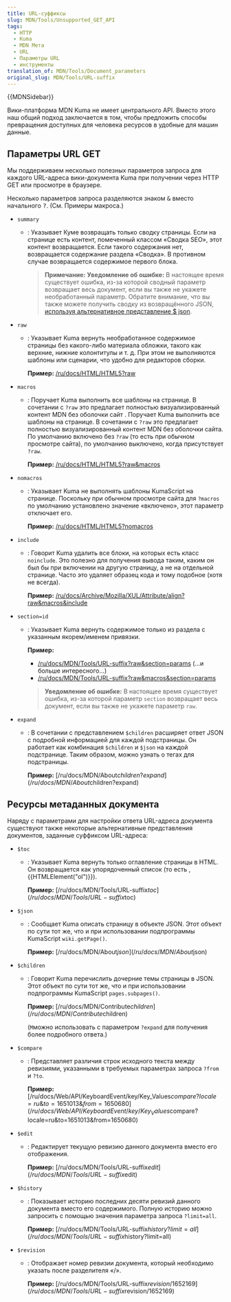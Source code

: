 ```yaml
---
title: URL-суффиксы
slug: MDN/Tools/Unsupported_GET_API
tags:
  - HTTP
  - Kuma
  - MDN Мета
  - URL
  - Параметры URL
  - инструменты
translation_of: MDN/Tools/Document_parameters
original_slug: MDN/Tools/URL-suffix
---
```

{{MDNSidebar}}

Вики-платформа MDN Kuma не имеет центрального API. Вместо этого наш общий подход заключается в том, чтобы предложить способы превращения доступных для человека ресурсов в удобные для машин данные.

## Параметры URL GET

Мы поддерживаем несколько полезных параметров запроса для каждого URL-адреса вики-документа Kuma при получении через HTTP GET или просмотре в браузере.

Несколько параметров запроса разделяются знаком <kbd>&#x26;</kbd> вместо начального <kbd>?</kbd>. (См. Примеры макроса.)

- `summary`

  - : Указывает Куме возвращать только сводку страницы. Если на странице есть контент, помеченный классом «Сводка SEO», этот контент возвращается. Если такого содержания нет, возвращается содержание раздела «Сводка». В противном случае возвращается содержимое первого блока.

    > **Примечание:** **Уведомление об ошибке:** В настоящее время существует ошибка, из-за которой сводный параметр возвращает весь документ, если вы также не укажете необработанный параметр. Обратите внимание, что вы также можете получить сводку из возвращённого JSON, [используя альтернативное представление $ json](/ru/docs/MDN/Tools/URL-suffix#json-view).

- `raw`

  - : Указывает Kuma вернуть необработанное содержимое страницы без какого-либо материала обложки, такого как верхние, нижние колонтитулы и т. д. При этом не выполняются шаблоны или сценарии, что удобно для редакторов сборки.

    **Пример:** [/ru/docs/HTML/HTML5?raw](/ru/docs/HTML/HTML5?raw)

- `macros`

  - : Поручает Kuma выполнить все шаблоны на странице. В сочетании с `?raw` это предлагает полностью визуализированный контент MDN без оболочки сайт . Поручает Kuma выполнить все шаблоны на странице. В сочетании с `?raw` это предлагает полностью визуализированный контент MDN без оболочки сайта. По умолчанию включено без `?raw` (то есть при обычном просмотре сайта), по умолчанию выключено, когда присутствует `?raw`.

    **Пример:** [/ru/docs/HTML/HTML5?raw\&macros](/ru/docs/HTML/HTML5?raw&macros)

- `nomacros`

  - : Указывает Kuma не выполнять шаблоны KumaScript на странице. Поскольку при обычном просмотре сайта для `?macros` по умолчанию установлено значение «включено», этот параметр отключает его.

    **Пример:** [/ru/docs/HTML/HTML5?nomacros](/ru/docs/HTML/HTML5?nomacros)

- `include`

  - : Говорит Kuma удалить все блоки, на которых есть класс `noinclude`. Это полезно для получения вывода таким, каким он был бы при включении на другую страницу, а не на отдельной странице. Часто это удаляет образец кода и тому подобное (хотя не всегда).

    **Пример:** [/ru/docs/Archive/Mozilla/XUL/Attribute/align?raw\&macros\&include](/ru/docs/Archive/Mozilla/XUL/Attribute/align?raw&macros&include)

- `section=id`

  - : Указывает Kuma вернуть содержимое только из раздела с указанным якорем/именем привязки.

    **Пример:**

    - [/ru/docs/MDN/Tools/URL-suffix?raw\&section=params](/ru/docs/MDN/Tools/URL-suffix?raw&section=params)
      (...и больше интересного...)
    - [/ru/docs/MDN/Tools/URL-suffix?raw\&macros\&section=params](/ru/docs/MDN/Tools/URL-suffix?raw&macros&section=params)

    > **Уведомление об ошибке:** В настоящее время существует ошибка, из-за которой параметр `section` возвращает весь документ, если вы также не укажете параметр `raw`.

- `expand`

  - : В сочетании с представлением `$children` расширяет ответ JSON с подробной информацией для каждой подстраницы. Он работает как комбинация `$children` и `$json` на каждой подстранице. Таким образом, можно узнать о тегах для подстраницы.

    **Пример:** [/ru/docs/MDN/About$children?expand](/ru/docs/MDN/About$children?expand)

## Ресурсы метаданных документа

Наряду с параметрами для настройки ответа URL-адреса документа существуют также некоторые альтернативные представления документов, заданные суффиксом URL-адреса:

- `$toc`

  - : Указывает Kuma вернуть только оглавление страницы в HTML. Он возвращается как упорядоченный список (то есть , {{HTMLElement("ol")}}).

    **Пример:** [/ru/docs/MDN/Tools/URL-suffix$toc](/ru/docs/MDN/Tools/URL-suffix$toc)

- `$json`

  - : Сообщает Kuma описать страницу в объекте JSON. Этот объект по сути тот же, что и при использовании подпрограммы KumaScript `wiki.getPage()`.

    **Пример:** [/ru/docs/MDN/About$json](/ru/docs/MDN/About$json)

- `$children`

  - : Говорит Kuma перечислить дочерние темы страницы в JSON. Этот объект по сути тот же, что и при использовании подпрограммы KumaScript `pages.subpages()`.

    **Пример:** [/ru/docs/MDN/Contribute$children](/ru/docs/MDN/Contribute$children)

    (`М`можно использовать с параметром `?expand` для получения более подробного ответа.)

- `$compare`

  - : Представляет различия строк исходного текста между ревизиями, указанными в требуемых параметрах запроса `?from` и `?to`.

    **Пример:** [/ru/docs/Web/API/KeyboardEvent/key/Key_Values$compare?locale=ru\&to=1651013\&from=1650680](/ru/docs/Web/API/KeyboardEvent/key/Key_Values$compare?locale=ru&to=1651013&from=1650680)

- `$edit`

  - : Редактирует текущую ревизию данного документа вместо его отображения.

    **Пример:** [/ru/docs/MDN/Tools/URL-suffix$edit](/ru/docs/MDN/Tools/URL-suffix$edit)

- `$history`

  - : Показывает историю последних десяти ревизий данного документа вместо его содержимого. Полную историю можно запросить с помощью значения параметра запроса `?limit=all`.

    **Пример:** [/ru/docs/MDN/Tools/URL-suffix$history?limit=all](/ru/docs/MDN/Tools/URL-suffix$history?limit=all)

- `$revision`

  - : Отображает номер ревизии документа, который необходимо указать после разделителя «/».

    **Пример:** [/ru/docs/MDN/Tools/URL-suffix$revision/1652169](/ru/docs/MDN/Tools/URL-suffix$revision/1652169)
